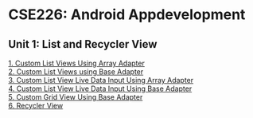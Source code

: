 # CSE226: Android Appdevelopment

## Unit 1: List and Recycler View
[1. Custom List Views Using Array Adapter](/Units/1/1.md)<br>
[2. Custom List Views using Base Adapter](/Units/1/2.md)<br>
[3. Custom List View Live Data Input Using Array Adapter](/Units/1/3.md)<br>
[4. Custom List View Live Data Input Using Base Adapter](/Units/1/4.md)<br>
[5. Custom Grid View Using Base Adapter](/Units/1/5.md)<br>
[6. Recycler View ](/Units/1/6.md)<br>